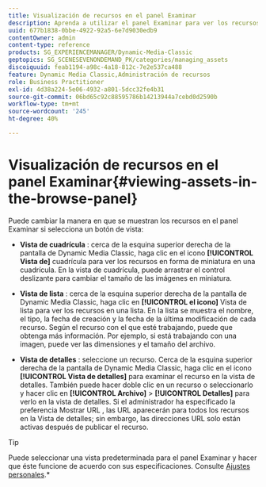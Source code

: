 ```yaml
---
title: Visualización de recursos en el panel Examinar
description: Aprenda a utilizar el panel Examinar para ver los recursos.
uuid: 677b1838-0bbe-4922-92a5-6e7d9030edb9
contentOwner: admin
content-type: reference
products: SG_EXPERIENCEMANAGER/Dynamic-Media-Classic
geptopics: SG_SCENESEVENONDEMAND_PK/categories/managing_assets
discoiquuid: feab1194-a98c-4a18-812c-7e2e537ca488
feature: Dynamic Media Classic,Administración de recursos
role: Business Practitioner
exl-id: 4d38a224-5e06-4932-a801-5dcc32fe4b31
source-git-commit: 06bd65c92c88595786b14213944a7cebd0d2590b
workflow-type: tm+mt
source-wordcount: '245'
ht-degree: 40%

---
```


# Visualización de recursos en el panel Examinar{#viewing-assets-in-the-browse-panel}

Puede cambiar la manera en que se muestran los recursos en el panel Examinar si selecciona un botón de vista:

* **Vista de cuadrícula** : cerca de la esquina superior derecha de la pantalla de Dynamic Media Classic, haga clic en el icono  **[!UICONTROL Vista de]** cuadrícula para ver los recursos en forma de miniatura en una cuadrícula. En la vista de cuadrícula, puede arrastrar el control deslizante para cambiar el tamaño de las imágenes en miniatura.

* **Vista de lista** : cerca de la esquina superior derecha de la pantalla de Dynamic Media Classic, haga clic en  **[!UICONTROL el icono]** Vista de lista para ver los recursos en una lista. En la lista se muestra el nombre, el tipo, la fecha de creación y la fecha de la última modificación de cada recurso. Según el recurso con el que esté trabajando, puede que obtenga más información. Por ejemplo, si está trabajando con una imagen, puede ver las dimensiones y el tamaño del archivo.

* **Vista de detalles** : seleccione un recurso. Cerca de la esquina superior derecha de la pantalla de Dynamic Media Classic, haga clic en el icono **[!UICONTROL Vista de detalles]** para examinar el recurso en la vista de detalles. También puede hacer doble clic en un recurso o seleccionarlo y hacer clic en **[!UICONTROL Archivo]** > **[!UICONTROL Detalles]** para verlo en la vista de detalles. Si el administrador ha especificado la preferencia Mostrar URL , las URL aparecerán para todos los recursos en la Vista de detalles; sin embargo, las direcciones URL solo están activas después de publicar el recurso.

>[!TIP]
>
>Puede seleccionar una vista predeterminada para el panel Examinar y hacer que éste funcione de acuerdo con sus especificaciones. Consulte [Ajustes personales](personal-setup.md#personal_setup).*
